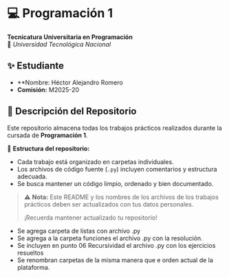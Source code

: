 # 💻 Programación 1  
**Tecnicatura Universitaria en Programación**  
📍 *Universidad Tecnológica Nacional*  

## ✨ Estudiante  
- **Nombre: Héctor Alejandro Romero
- **Comisión:** M2025-20  

## 📂 Descripción del Repositorio  
Este repositorio almacena todas los trabajos prácticos realizados durante la cursada de **Programación 1**.  

📌 **Estructura del repositorio:**  
- Cada trabajo está organizado en carpetas individuales.  
- Los archivos de código fuente (`.py`) incluyen comentarios y estructura adecuada.  
- Se busca mantener un código limpio, ordenado y bien documentado.  

> ⚠️ **Nota:** Este README y los nombres de los archivos de los trabajos prácticos deben ser actualizados con tus datos personales.
> 
> ¡Recuerda mantener actualizado tu repositorio!
* Se agrega carpeta de listas con archivo .py
* Se agrega a la carpeta funciones el archivo .py con la resolución.
* Se incluyen en punto 06 Recursividad el archivo .py con los ejercicios resueltos
* Se renombran carpetas de la misma manera que e orden actual de la plataforma.
